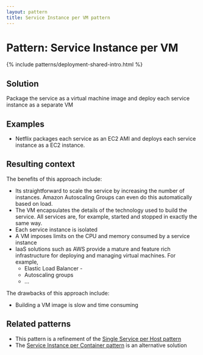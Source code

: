 ```yaml
---
layout: pattern
title: Service Instance per VM pattern
---
```


# Pattern: Service Instance per VM

{% include patterns/deployment-shared-intro.html %}

## Solution

Package the service as a virtual machine image and deploy each service instance as a separate VM

## Examples

* Netflix packages each service as an EC2 AMI and deploys each service instance as a EC2 instance.

## Resulting context

The benefits of this approach include:

* Its straightforward to scale the service by increasing the number of instances. Amazon Autoscaling Groups can even do this automatically based on load.
* The VM encapsulates the details of the technology used to build the service. All services are, for example, started and stopped in exactly the same way.
* Each service instance is isolated
* A VM imposes limits on the CPU and memory consumed by a service instance
* IaaS solutions such as AWS provide a mature and feature rich infrastructure for deploying and managing virtual machines. For example,
  * Elastic Load Balancer - 
  * Autoscaling groups
  * ...

The drawbacks of this approach include:

* Building a VM image is slow and time consuming


## Related patterns

* This pattern is a refinement of the [Single Service per Host pattern](single-service-per-host.html)
* The [Service Instance per Container pattern](service-per-container.html) is an alternative solution

